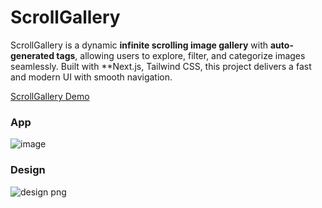 # ScrollGallery
ScrollGallery is a dynamic **infinite scrolling image gallery** with **auto-generated tags**, allowing users to explore, filter, and categorize images seamlessly. Built with **Next.js, Tailwind CSS, this project delivers a fast and modern UI with smooth navigation.
  
[ScrollGallery Demo](https://scroll-gallery-boss.vercel.app/)

### App
![image](https://github.com/user-attachments/assets/05e17dee-a72a-47aa-b67f-ef6456bcd647)


### Design

![design png](https://github.com/user-attachments/assets/ca7ee035-e44a-445d-a461-d2dec177abcd)
